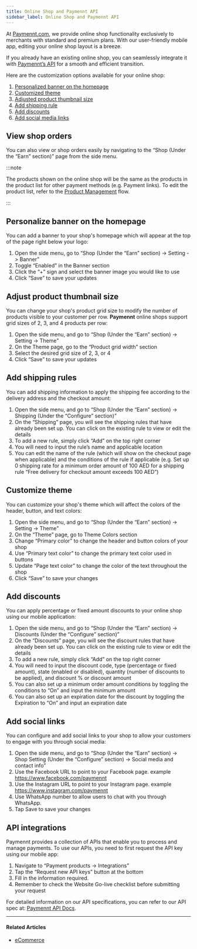 ```yaml
---
title: Online Shop and Paymennt API
sidebar_label: Online Shop and Paymennt API
---
```


At [<ins>Paymennt.com</ins>](https://www.paymennt.com/), we provide online shop functionality exclusively to merchants with standard and premium plans. With our user-friendly mobile app, editing your online shop layout is a breeze.

If you already have an existing online shop, you can seamlessly integrate it with <ins>[Paymennt’s API](#api-integrations)</ins> for a smooth and efficient transition.

Here are the customization options available for your online shop:

1. [<ins>Personalized banner on the homepage</ins>](#personalize-banner-on-the-homepage)
2. [<ins>Customized theme</ins>](#customize-theme)
3. [<ins>Adjusted product thumbnail size</ins>](#adjust-product-thumbnail-size)
4. [<ins>Add shipping rule</ins>](#add-shipping-rules)
5. [<ins>Add discounts</ins>](#add-discounts)
6. [<ins>Add social media links</ins>](#add-social-links)

## View shop orders

You can also view or shop orders easily by navigating to the “Shop (Under the “Earn” section)” page from the side menu.

:::note

The products shown on the online shop will be the same as the products in the product list for other payment methods (e.g. Payment links). To edit the product list, refer to the [<ins>Product Management</ins>](/guides/online-payment/products-collections-and-events) flow.

:::

## Personalize banner on the homepage

You can add a banner to your shop's homepage which will appear at the top of the page right below your logo:

1. Open the side menu, go to “Shop (Under the “Earn” section) -> Setting -> Banner”
2. Toggle “Enabled” in the Banner section
3. Click the “+” sign and select the banner image you would like to use
4. Click “Save” to save your updates

## Adjust product thumbnail size

You can change your shop's product grid size to modify the number of products visible to your customer per row. **Paymennt** online shops support grid sizes of 2, 3, and 4 products per row:

1. Open the side menu, and go to “Shop (Under the “Earn” section) -> Setting -> Theme”
2. On the Theme page, go to the “Product grid width” section
3. Select the desired grid size of 2, 3, or 4
4. Click “Save” to save your updates

## Add shipping rules

You can add shipping information to apply the shipping fee according to the delivery address and the checkout amount:

1. Open the side menu, and go to “Shop (Under the “Earn” section) -> Shipping (Under the “Configure” section)”
2. On the “Shipping” page, you will see the shipping rules that have already been set up. You can click on the existing rule to view or edit the details
3. To add a new rule, simply click “Add” on the top right corner
4. You will need to input the rule’s name and applicable location
5. You can edit the name of the rule (which will show on the checkout page when applicable) and the conditions of the rule if applicable (e.g. Set up 0 shipping rate for a minimum order amount of 100 AED for a shipping rule “Free delivery for checkout amount exceeds 100 AED”)

## Customize theme

You can customize your shop's theme which will affect the colors of the header, button, and text colors:

1. Open the side menu, and go to “Shop (Under the “Earn” section) -> Setting -> Theme”
2. On the “Theme” page, go to Theme Colors section
3. Change “Primary color” to change the header and button colors of your shop
4. Use “Primary text color” to change the primary text color used in buttons
5. Update “Page text color” to change the color of the text throughout the shop
6. Click “Save” to save your changes

## Add discounts

You can apply percentage or fixed amount discounts to your online shop using our mobile application:

1. Open the side menu, and go to “Shop (Under the “Earn” section) -> Discounts (Under the “Configure” section)”
2. On the “Discounts” page, you will see the discount rules that have already been set up. You can click on the existing rule to view or edit the details
3. To add a new rule, simply click “Add” on the top right corner
4. You will need to input the discount code, type (percentage or fixed amount), state (enabled or disabled), quantity (number of discounts to be applied), and discount % or discount amount
5. You can also set up a minimum order amount conditions by toggling the conditions to “On” and input the minimum amount
6. You can also set up an expiration date for the discount by toggling the Expiration to “On” and input an expiration date

## Add social links​

You can configure and add social links to your shop to allow your customers to engage with you through social media:

1. Open the side menu, and go to “Shop (Under the “Earn” section) -> Shop Setting (Under the “Configure” section) -> Social media and contact info”
2. Use the Facebook URL to point to your Facebook page. example [<ins>https://www.facebook.com/paymennt</ins>](https://www.facebook.com/paymennt)
3. Use the Instagram URL to point to your Instagram page. example [<ins>https://www.instagram.com/paymennt</ins>](https://www.instagram.com/paymennt)
4. Use WhatsApp number to allow users to chat with you through WhatsApp.
5. Tap Save to save your changes

## API integrations

Paymennt provides a collection of APIs that enable you to process and manage payments. To use our APIs, you need to first request the API key using our mobile app:

1. Navigate to “Payment products -> Integrations”
1. Tap the “Request new API keys” button at the bottom
1. Fill in the information required.
1. Remember to check the Website Go-live checklist before submitting your request

For detailed information on our API specifications, you can refer to our API spec at: [<ins>Paymennt API Docs</ins>](https://docs.paymennt.com/api).

***

#### Related Articles

* [<ins>eCommerce</ins>](11-api-and-plugins/index.md)
